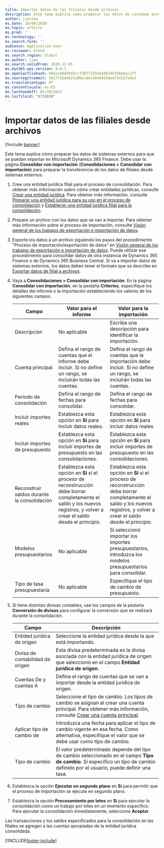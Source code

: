 ```yaml
---
title: Importar datos de las filiales desde archivos
description: Este tema explica cómo preparar los datos de sistemas externos para que se puedan importar en Microsoft Dynamics 365 Finance.
author: jinniew
ms.date: 10/09/2020
ms.topic: article
ms.prod: ''
ms.technology: ''
ms.search.form: ''
audience: Application User
ms.reviewer: kfend
ms.search.region: Global
ms.author: jiwo
ms.search.validFrom: 2020-12-01
ms.dyn365.ops.version: 8.0.1
ms.openlocfilehash: 045ecd6dfb95ccf38773293d44834531668ac1ff
ms.sourcegitcommit: 5d1772bdeb21a9bec6dc49e64550aaf34127a4e2
ms.translationtype: HT
ms.contentlocale: es-ES
ms.lasthandoff: 05/10/2022
ms.locfileid: "8733830"
---
```

# <a name="import-subsidiary-data-from-files"></a>Importar datos de las filiales desde archivos

[!include [banner](../includes/banner.md)]

Este tema explica cómo preparar los datos de sistemas externos para que se puedan importar en Microsoft Dynamics 365 Finance. Debe usar la página **Consolidar con importación** (**Consolidaciones \> Consolidar con importación**) para preparar la transferencia de los datos de filiales desde sistemas externos.

1. Cree una entidad jurídica filial para el proceso de consolidación. Para obtener más información sobre cómo crear entidades jurídicas, consulte [Crear una entidad jurídica](../../fin-ops-core/fin-ops/organization-administration/tasks/create-legal-entity.md). Para obtener más información, consulte [Preparar una entidad jurídica para su uso en el proceso de consolidación](prepare-company-for-consolidation.md) y [Establecer una entidad jurídica filial para la consolidación](set-up-subsidiary-company-for-consolidation.md).

2. Prepare un archivo con los datos que se van a importar. Para obtener más información sobre el proceso de importación, consulte [Visión general de los trabajos de exportación e importación de datos](../../fin-ops-core/dev-itpro/data-entities/data-import-export-job.md).
3. Exporte los datos a un archivo siguiendo los pasos del procedimiento "Proceso de importación/exportación de datos" en [Visión general de los trabajos de exportación e importación de datos](../../fin-ops-core/dev-itpro/data-entities/data-import-export-job.md). Puede utilizar ese procedimiento para consolidar datos de otra instancia de Dynamics 365 Finance o de Dynamics 365 Business Central. Si va a importar datos de sistemas externos, los datos deben tener el formato que se describe en [Exportar datos de filial a archivos](export-subsidiary-data-to-file.md).
4. Vaya a **Consolidaciones \> Consolidar con importación**. En la página **Consolidar con importación**, en la pestaña **Criterios**, especifique los detalles del informe o la importación estableciendo los valores de los siguientes campos.

    | Campo                                 | Valor para el informe | Valor para la importación |
    |---------------------------------------|----------------------|----------------------|
    | Descripción                           | No aplicable | Escriba una descripción para identificar la importación. |
    | Cuenta principal                          | Defina el rango de cuentas que el informe debe incluir. Si no define un rango, se incluirán todas las cuentas. | Defina el rango de cuentas que la importación debe incluir. Si no define un rango, se incluirán todas las cuentas. |
    | Período de consolidación                  | Defina el rango de fechas para consolidar. | Defina el rango de fechas para consolidar. |
    | Incluir importes reales                | Establezca esta opción en **Sí** para incluir datos reales. | Establezca esta opción en **Sí** para incluir datos reales. |
    | Incluir importes de presupuesto                | Establezca esta opción en **Sí** para incluir importes de presupuesto en las consolidaciones. | Establezca esta opción en **Sí** para incluir importes de presupuesto en las consolidaciones. |
    | Reconstruir saldos durante la consolidación | Establezca esta opción en **Sí** si el proceso de reconstrucción debe borrar completamente el saldo y los nuevos registros, y volver a crear el saldo desde el principio. | Establezca esta opción en **Sí** si el proceso de reconstrucción debe borrar completamente el saldo y los nuevos registros, y volver a crear el saldo desde el principio. |
    | Modelos presupuestarios                         | No aplicable | Si seleccionó importar los importes presupuestarios, introduzca los modelos presupuestarios para consolidar. |
    | Tipo de tasa presupuestaria                      | No aplicable | Especifique el tipo de cambio de presupuesto. |

6. Si tiene distintas divisas contables, use los campos de la pestaña **Conversión de divisas** para configurar la conversión que se realizará durante la consolidación.

    | Campo                      | Descripción |
    |----------------------------|-------------|
    | Entidad jurídica de origen        | Seleccione la entidad jurídica desde la que está importando. |
    | Divisa de contabilidad de origen | Esta divisa predeterminada es la divisa asociada con la entidad jurídica de origen que seleccionó en el campo **Entidad jurídica de origen**. |
    | Cuentas De y cuentas A       | Defina el rango de cuentas que se van a importar desde la entidad jurídica de origen. |
    | Tipo de cambio         | Seleccione el tipo de cambio. Los tipos de cambio se asignan al crear una cuenta principal. Para obtener más información, consulte [Crear una cuenta principal](tasks/create-main-account.md). |
    | Aplicar tipo de cambio de   | Introduzca una fecha para aplicar el tipo de cambio vigente en esa fecha. Como alternativa, especifique el valor que se debe usar como tipo de cambio. |
    | Tipo de cambio              | El valor predeterminado depende del tipo de cambio seleccionado en el campo **Tipo de cambio**. Si específico un tipo de cambio definido por el usuario, puede definir una tasa. |

7. Establezca la opción **Ejecutar en segundo plano** en **Sí** para permitir que el proceso de importación se ejecute en segundo plano.
8. Establezca la opción **Procesamiento por lotes** en **Sí** para ejecutar la consolidación como un trabajo por lotes en un momento específico. Para ejecutar la consolidación inmediatamente, seleccione **Aceptar**. 

Las transacciones y los saldos especificados para la consolidación en las filiales se agregan a las cuentas apropiadas de la entidad jurídica consolidada.


[!INCLUDE[footer-include](../../includes/footer-banner.md)]
